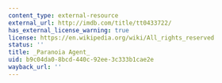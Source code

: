 ```yaml
---
content_type: external-resource
external_url: http://imdb.com/title/tt0433722/
has_external_license_warning: true
license: https://en.wikipedia.org/wiki/All_rights_reserved
status: ''
title: _Paranoia Agent_
uid: b9c04da0-8bcd-440c-92ee-3c333b1cae2e
wayback_url: ''
---
```

